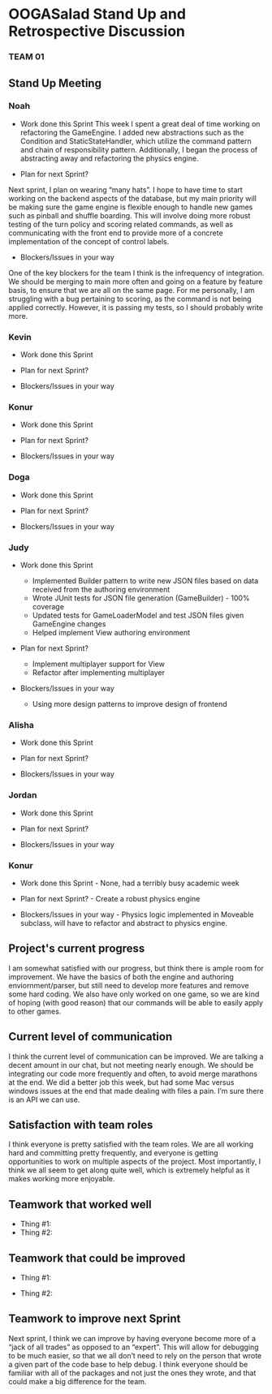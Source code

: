 # OOGASalad Stand Up and Retrospective Discussion

### TEAM 01

## Stand Up Meeting

### Noah

* Work done this Sprint
  This week I spent a great deal of time working on refactoring the GameEngine. I added new
  abstractions such as the Condition and StaticStateHandler, which utilize the command pattern and
  chain of responsibility pattern. Additionally, I began the process of abstracting away and
  refactoring the physics engine.

* Plan for next Sprint?

Next sprint, I plan on wearing “many hats”. I hope to have time to start working on the backend
aspects of the database, but my main priority will be making sure the game engine is flexible enough
to handle new games such as pinball and shuffle boarding. This will involve doing more robust
testing of the turn policy and scoring related commands, as well as communicating with the front end
to provide more of a concrete implementation of the concept of control labels.

* Blockers/Issues in your way

One of the key blockers for the team I think is the infrequency of integration. We should be merging
to main more often and going on a feature by feature basis, to ensure that we are all on the same
page. For me personally, I am struggling with a bug pertaining to scoring, as the command is not
being applied correctly. However, it is passing my tests, so I should probably write more.

### Kevin

* Work done this Sprint

* Plan for next Sprint?

* Blockers/Issues in your way

### Konur

* Work done this Sprint

* Plan for next Sprint?

* Blockers/Issues in your way

### Doga

* Work done this Sprint

* Plan for next Sprint?

* Blockers/Issues in your way

### Judy

* Work done this Sprint
  * Implemented Builder pattern to write new JSON files based on data received from the authoring environment
  * Wrote JUnit tests for JSON file generation (GameBuilder) - 100% coverage
  * Updated tests for GameLoaderModel and test JSON files given GameEngine changes
  * Helped implement View authoring environment 

* Plan for next Sprint?
  * Implement multiplayer support for View 
  * Refactor after implementing multiplayer

* Blockers/Issues in your way
  * Using more design patterns to improve design of frontend

### Alisha

* Work done this Sprint

* Plan for next Sprint?

* Blockers/Issues in your way

### Jordan

* Work done this Sprint

* Plan for next Sprint?

* Blockers/Issues in your way

### Konur

* Work done this Sprint - None, had a terribly busy academic week

* Plan for next Sprint? - Create a robust physics engine

* Blockers/Issues in your way - Physics logic implemented in Moveable subclass, will have to
  refactor
  and abstract to physics engine.

## Project's current progress

I am somewhat satisfied with our progress, but think there is ample room for improvement. We have
the basics of both the engine and authoring enviornment/parser, but still need to develop more
features and remove some hard coding. We also have only worked on one game, so we are kind of
hoping (with good reason) that our commands will be able to easily apply to other games.

## Current level of communication

I think the current level of communication can be improved. We are talking a decent amount in our
chat, but not meeting nearly enough. We should be integrating our code more frequently and often, to
avoid merge marathons at the end. We did a better job this week, but had some Mac versus windows
issues at the end that made dealing with files a pain. I’m sure there is an API we can use.

## Satisfaction with team roles

I think everyone is pretty satisfied with the team roles. We are all working hard and committing
pretty frequently, and everyone is getting opportunities to work on multiple aspects of the project.
Most importantly, I think we all seem to get along quite well, which is extremely helpful as it
makes working more enjoyable.

## Teamwork that worked well

* Thing #1:
* Thing #2:

## Teamwork that could be improved

* Thing #1:

* Thing #2:

## Teamwork to improve next Sprint

Next sprint, I think we can improve by having everyone become more of a “jack of all trades” as
opposed to an “expert”. This will allow for debugging to be much easier, so that we all don’t need
to rely on the person that wrote a given part of the code base to help debug. I think everyone
should be familiar with all of the packages and not just the ones they wrote, and that could make a
big difference for the team.